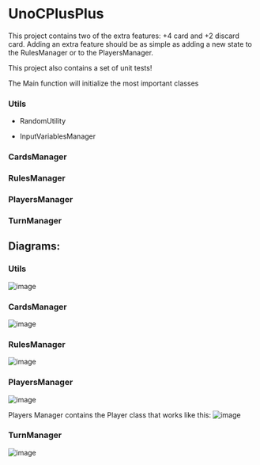 # UnoCPlusPlus
This project contains two of the extra features: +4 card and +2 discard card.
Adding an extra feature should be as simple as adding a new state to the RulesManager or to the PlayersManager.

This project also contains a set of unit tests!

The Main function will initialize the most important classes 
### Utils
  - RandomUtility

  - InputVariablesManager
### CardsManager
### RulesManager
### PlayersManager
### TurnManager

## Diagrams:
### Utils
![image](https://github.com/AndreiaFernandezKokku/UnoCPlusPlus/assets/131035668/120f8139-7306-4246-a0a5-a94c4bcb6182)

### CardsManager
![image](https://github.com/AndreiaFernandezKokku/UnoCPlusPlus/assets/131035668/5034a2c1-4f8e-4bac-93c6-96d12587102d)

### RulesManager
![image](https://github.com/AndreiaFernandezKokku/UnoCPlusPlus/assets/131035668/b2926701-bfb4-425f-b99a-7a14b2715f6b)

### PlayersManager
![image](https://github.com/AndreiaFernandezKokku/UnoCPlusPlus/assets/131035668/f7f0dd0d-bbef-496b-8e9d-f1e1ed44be27)

Players Manager contains the Player class that works like this:
![image](https://github.com/AndreiaFernandezKokku/UnoCPlusPlus/assets/131035668/a99c005f-4a7b-452f-a7c6-20fd92e49893)

### TurnManager
![image](https://github.com/AndreiaFernandezKokku/UnoCPlusPlus/assets/131035668/11c0b1d1-95d2-42f0-8cbd-79960ca223a5)

